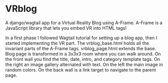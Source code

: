# VRblog
A django/wagtail app for a Virtual Reality Blog using A-Frame.
A-Frame is a JavaScript library that lets you embed VR into HTML tags!

In a first phase I followed Wagtail tutorial for setting up a blog app, then I
started implementing the VR part.
The vrblog_base.html holds all the invariant parts of the A-Frame tags.
vrblog_page.html extends the base. Blog page is transformed in a 3x3x3 room
where you can walk around. On the front wall you find the title, date, intro,
and category template tags. On the right an image gallery alternated with text.
On the left the main image in random colors. On the back wall is a link target 
to navigate to the parent page.
